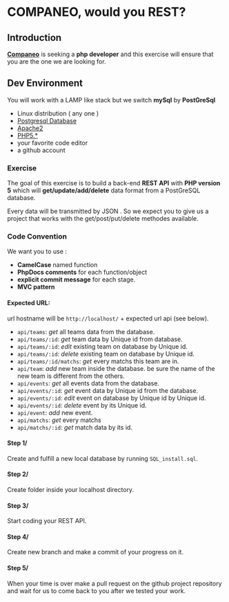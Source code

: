 ﻿# COMPANEO, would you REST?  
## Introduction
**[Companeo](http://www.companeo.com/)** is seeking a **php developer** and this exercise will ensure that you are the one we are looking for.

## Dev Environment
You will work with a LAMP like stack but we switch **mySql** by **PostGreSql** 
- Linux distribution ( any one ) 
- [Postgresql Database](http://www.postgresql.org/download/linux/)
- [Apache2](http://www.linux-france.org/prj/edu/archinet/systeme/ch16s02.html)
- [PHP5.*](http://php.net/) 
- your favorite code editor
- a github account

### Exercise
The goal of this exercise is to build a back-end **REST API** with **PHP version 5** which will **get/update/add/delete** data format from a PostGreSQL database.

Every data will be transmitted by JSON .
So we expect you to give us a project that works with the get/post/put/delete methodes available.

### Code Convention
We want you to use :
- **CamelCase** named function
- **PhpDocs comments** for each function/object
- **explicit commit message** for each stage.
- **MVC pattern**


#### Expected URL:
url hostname will be `http://localhost/` + expected url api (see below).
- `api/teams`: *get* all teams data from the database.
- `api/teams/:id`: *get* team data by Unique id from database.
- `api/teams/:id`: *edit* existing team on database by Unique id.
- `api/teams/:id`: *delete* existing team on database by Unique id.
- `api/teams/:id/matchs`: *get* every matchs this team are in.
- `api/team`: *add* new team inside the database. be sure the name of the new team is different from the others.
- `api/events`: *get* all events data from the database.
- `api/events/:id`:  *get* event data by Unique id from the database.
- `api/events/:id`: *edit* event on database by Unique id by Unique id.
- `api/events/:id`: *delete* event by its Unique id.
- `api/event`: *add* new event. 
- `api/matchs`: *get* every matchs
- `api/matchs/:id`: *get* match data by its id.


#### Step 1/
Create and fulfill a new local database by running  `SQL_install.sql`.
#### Step 2/ 
Create folder inside your localhost directory.
#### Step 3/
Start coding your REST API.
#### Step 4/
Create new branch and  make a commit of your progress on it.
#### Step 5/ 
When your time is over make a pull request on the github project repository and wait for us to come back to you after we tested your work.
